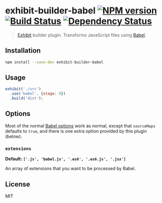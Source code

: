 # exhibit-builder-babel [![NPM version][npm-image]][npm-url] [![Build Status][travis-image]][travis-url] [![Dependency Status][depstat-image]][depstat-url]

> [Exhibit](https://github.com/exhibitjs/exhibit) builder plugin. Transforms JavaScript files using [Babel](https://babeljs.io/).


## Installation

```sh
npm install --save-dev exhibit-builder-babel
```


## Usage

```js
exhibit('./src')
  .use('babel', {stage: 0})
  .build('dist');
```

## Options

Most of the normal [Babel options](https://babeljs.io/docs/usage/options/) work as normal, except that `sourceMaps` defaults to `true`, and there is one extra option provided by this plugin (below).


### `extensions`

**Default: `['.js', 'babel.js', '.es6', '.es6.js', '.jsx']`**

An array of extensions that you want to be processed by Babel.


## License

MIT


<!-- badge URLs -->
[npm-url]: https://npmjs.org/package/exhibit-builder-babel
[npm-image]: https://img.shields.io/npm/v/exhibit-builder-babel.svg?style=flat-square

[travis-url]: http://travis-ci.org/exhibitjs/exhibit-builder-babel
[travis-image]: https://img.shields.io/travis/exhibitjs/exhibit-builder-babel.svg?style=flat-square

[depstat-url]: https://david-dm.org/exhibitjs/exhibit-builder-babel
[depstat-image]: https://img.shields.io/david/exhibitjs/exhibit-builder-babel.svg?style=flat-square
